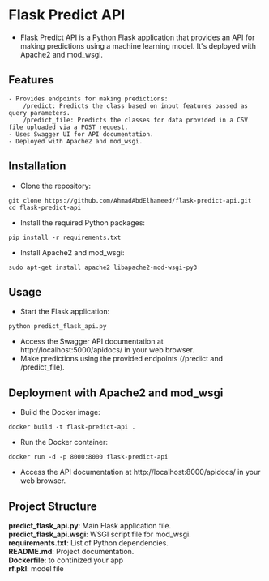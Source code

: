 # Flask Predict API

- Flask Predict API is a Python Flask application that provides an API for making predictions using a machine learning model. It's deployed with Apache2 and mod_wsgi.

## Features

    - Provides endpoints for making predictions:
        /predict: Predicts the class based on input features passed as query parameters.
        /predict_file: Predicts the classes for data provided in a CSV file uploaded via a POST request.
    - Uses Swagger UI for API documentation.
    - Deployed with Apache2 and mod_wsgi.

## Installation
- Clone the repository:
```
git clone https://github.com/AhmadAbdElhameed/flask-predict-api.git
cd flask-predict-api

```
- Install the required Python packages:
```
pip install -r requirements.txt

```
- Install Apache2 and mod_wsgi:

```
sudo apt-get install apache2 libapache2-mod-wsgi-py3
```
## Usage

- Start the Flask application:
```
python predict_flask_api.py
```

- Access the Swagger API documentation at http://localhost:5000/apidocs/ in your web browser.
- Make predictions using the provided endpoints (/predict and /predict_file).

## Deployment with Apache2 and mod_wsgi

- Build the Docker image:
```
docker build -t flask-predict-api .

```
- Run the Docker container:
```
docker run -d -p 8000:8000 flask-predict-api

```
- Access the API documentation at http://localhost:8000/apidocs/ in your web browser.


## Project Structure

**predict_flask_api.py**: Main Flask application file.\
**predict_flask_api.wsgi**: WSGI script file for mod_wsgi.\
**requirements.txt**: List of Python dependencies.\
**README.md**: Project documentation.\
**Dockerfile**: to continized your app\
**rf.pkl**: model file
